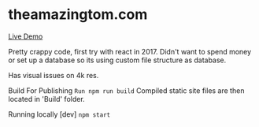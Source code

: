 # theamazingtom.com
 [Live Demo](http://theamazingtom.com/)
 
 Pretty crappy code, first try with react in 2017.
 Didn't want to spend money or set up a database so its using custom file structure as database.

Has visual issues on 4k res.

Build For Publishing
`Run npm run build`
Compiled static site files are then located in 'Build' folder.

Running locally [dev]
`npm start`
